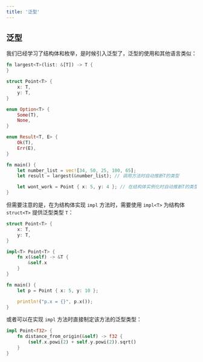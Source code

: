 ```yaml
---
title: '泛型'
---
```


## 泛型

我们已经学习了结构体和枚举，是时候引入泛型了，泛型的使用和其他语言类似：

```rust
fn largest<T>(list: &[T]) -> T {
}

struct Point<T> {
    x: T,
    y: T,
}

enum Option<T> {
    Some(T),
    None,
}

enum Result<T, E> {
    Ok(T),
    Err(E),
}

fn main() {
    let number_list = vec![34, 50, 25, 100, 65];
    let result = largest(&number_list); // 调用方法时自动推断T的类型

    let wont_work = Point { x: 5, y: 4 }; // 在结构体实例化时自动推断T的类型 
}
```

但需要注意的是，在为结构体实现 `impl` 方法时，需要使用 `impl<T>` 为结构体 `struct<T>` 提供泛型类型 `T`：

```rust
struct Point<T> {
    x: T,
    y: T,
}

impl<T> Point<T> {
    fn x(&self) -> &T {
        &self.x
    }
}

fn main() {
    let p = Point { x: 5, y: 10 };

    println!("p.x = {}", p.x());
}

```

或者可以在实现 `impl` 方法时直接制定该方法的泛型类型：

```rust
impl Point<f32> {
    fn distance_from_origin(&self) -> f32 {
        (self.x.powi(2) + self.y.powi(2)).sqrt()
    }
}
```


